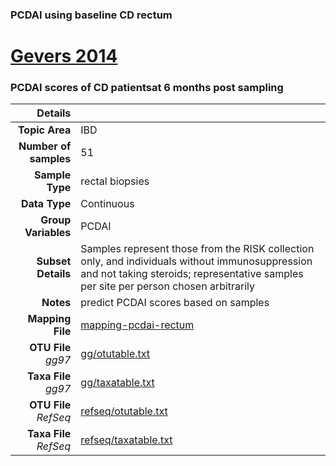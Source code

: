 ### PCDAI using baseline CD rectum
# [Gevers 2014]( ../docs/gevers.html )
### PCDAI scores of CD patientsat 6 months post sampling

| Details                   |                                                           |
| ------------------------: |-----------------------------------------------------------|
| **Topic Area**                | IBD                                                |
| **Number of samples**         | 51                                         |
| **Sample Type**               | rectal biopsies                                         |
| **Data Type**                 | Continuous                                           |
| **Group Variables**           | PCDAI                                          |
| **Subset Details**            | Samples represent those from the RISK collection only, and individuals without immunosuppression and not taking steroids; representative samples per site per person chosen arbitrarily                                  |
| **Notes**                     | predict PCDAI scores based on samples                                         |
| **Mapping File**              | [mapping-pcdai-rectum]( ../datasets/gevers/mapping-pcdai-rectum)        |
| **OTU File** *gg97*           | [gg/otutable.txt]( ../datasets/gevers/gg/otutable.txt)          |
| **Taxa File** *gg97*          | [gg/taxatable.txt]( ../datasets/gevers/gg/taxatable.txt)        |
| **OTU File** *RefSeq*         | [refseq/otutable.txt]( ../datasets/gevers/refseq/otutable.txt)  |
| **Taxa File** *RefSeq*        | [refseq/taxatable.txt]( ../datasets/gevers/refseq/taxatable.txt)|